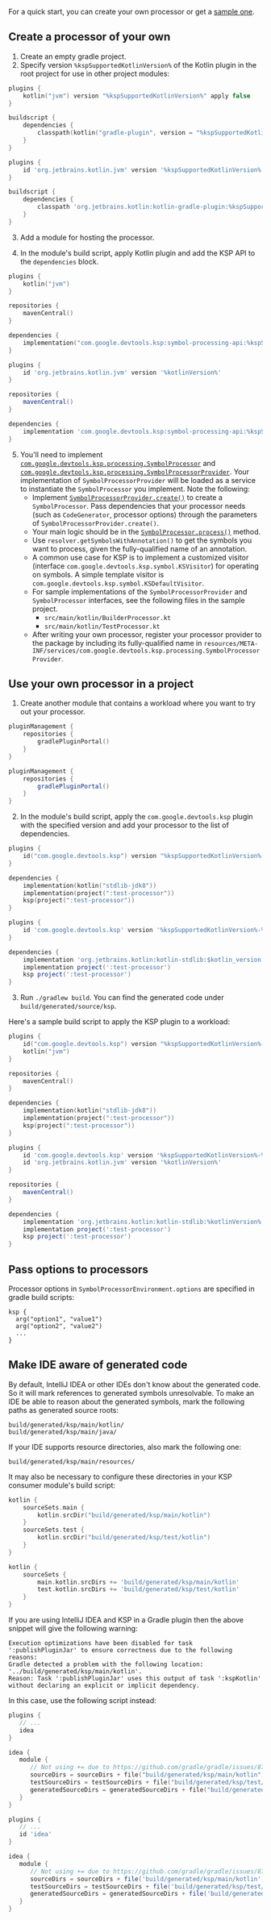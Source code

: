 [//]: # (title: KSP quickstart)

For a quick start, you can create your own processor or get a [sample one](https://github.com/google/ksp/tree/main/examples/playground).

## Create a processor of your own

1. Create an empty gradle project.
2. Specify version `%kspSupportedKotlinVersion%` of the Kotlin plugin in the root project for use in other project modules:

<tabs group="build-script">
<tab title="Kotlin" group-key="kotlin">

```kotlin
plugins {
    kotlin("jvm") version "%kspSupportedKotlinVersion%" apply false
}

buildscript {
    dependencies {
        classpath(kotlin("gradle-plugin", version = "%kspSupportedKotlinVersion%"))
    }
}
 ```

</tab>
<tab title="Groovy" group-key="groovy">

```groovy
plugins {
    id 'org.jetbrains.kotlin.jvm' version '%kspSupportedKotlinVersion%' apply false
}

buildscript {
    dependencies {
        classpath 'org.jetbrains.kotlin:kotlin-gradle-plugin:%kspSupportedKotlinVersion%'
    }
}
```

</tab>
</tabs>

3. Add a module for hosting the processor.

4. In the module's build script, apply Kotlin plugin and add the KSP API to the `dependencies` block.

<tabs group="build-script">
<tab title="Kotlin" group-key="kotlin">

```kotlin
plugins {
    kotlin("jvm")
}

repositories {
    mavenCentral()
}

dependencies {
    implementation("com.google.devtools.ksp:symbol-processing-api:%kspSupportedKotlinVersion%-%kspVersion%")
}
```

</tab>
<tab title="Groovy" group-key="groovy">

```groovy
plugins {
    id 'org.jetbrains.kotlin.jvm' version '%kotlinVersion%'
}

repositories {
    mavenCentral()
}

dependencies {
    implementation 'com.google.devtools.ksp:symbol-processing-api:%kspSupportedKotlinVersion%-%kspVersion%'
}
```

</tab>
</tabs>

5. You'll need to implement [`com.google.devtools.ksp.processing.SymbolProcessor`](https://github.com/google/ksp/tree/main/api/src/main/kotlin/com/google/devtools/ksp/processing/SymbolProcessor.kt)
   and [`com.google.devtools.ksp.processing.SymbolProcessorProvider`](https://github.com/google/ksp/tree/main/api/src/main/kotlin/com/google/devtools/ksp/processing/SymbolProcessorProvider.kt).
   Your implementation of `SymbolProcessorProvider` will be loaded as a service to instantiate the `SymbolProcessor` you implement.
   Note the following:
    * Implement [`SymbolProcessorProvider.create()`](https://github.com/google/ksp/blob/master/api/src/main/kotlin/com/google/devtools/ksp/processing/SymbolProcessorProvider.kt)
      to create a `SymbolProcessor`. Pass dependencies that your processor needs (such as `CodeGenerator`, processor options)
      through the parameters of `SymbolProcessorProvider.create()`.
    * Your main logic should be in the [`SymbolProcessor.process()`](https://github.com/google/ksp/blob/master/api/src/main/kotlin/com/google/devtools/ksp/processing/SymbolProcessor.kt) method.
    * Use `resolver.getSymbolsWithAnnotation()` to get the symbols you want to process, given the fully-qualified name of
      an annotation.
    * A common use case for KSP is to implement a customized visitor (interface `com.google.devtools.ksp.symbol.KSVisitor`)
      for operating on symbols. A simple template visitor is `com.google.devtools.ksp.symbol.KSDefaultVisitor`.
    * For sample implementations of the `SymbolProcessorProvider` and `SymbolProcessor` interfaces, see the following files
      in the sample project.
        * `src/main/kotlin/BuilderProcessor.kt`
        * `src/main/kotlin/TestProcessor.kt`
    * After writing your own processor, register your processor provider to the package by including its fully-qualified
      name in `resources/META-INF/services/com.google.devtools.ksp.processing.SymbolProcessorProvider`.

## Use your own processor in a project

1. Create another module that contains a workload where you want to try out your processor.

<tabs group="build-script">
<tab title="Kotlin" group-key="kotlin">

```kotlin
pluginManagement { 
    repositories { 
        gradlePluginPortal()
    }
}
```

</tab>
<tab title="Groovy" group-key="groovy">

```groovy
pluginManagement {
    repositories {
        gradlePluginPortal()
    }
}
 ```

</tab>
</tabs>

2. In the module's build script, apply the `com.google.devtools.ksp` plugin with the specified version and
   add your processor to the list of dependencies.

<tabs group="build-script">
<tab title="Kotlin" group-key="kotlin">

```kotlin
plugins {
    id("com.google.devtools.ksp") version "%kspSupportedKotlinVersion%-%kspVersion%"
}

dependencies {
    implementation(kotlin("stdlib-jdk8"))
    implementation(project(":test-processor"))
    ksp(project(":test-processor"))
}
```

</tab>
<tab title="Groovy" group-key="groovy">

```groovy
plugins {
    id 'com.google.devtools.ksp' version '%kspSupportedKotlinVersion%-%kspVersion%'
}

dependencies {
    implementation 'org.jetbrains.kotlin:kotlin-stdlib:$kotlin_version'
    implementation project(':test-processor')
    ksp project(':test-processor')
}
```

</tab>
</tabs>

3. Run `./gradlew build`. You can find the generated code under
   `build/generated/source/ksp`.

Here's a sample build script to apply the KSP plugin to a workload:

<tabs group="build-script">
<tab title="Kotlin" group-key="kotlin">

```kotlin
plugins {
    id("com.google.devtools.ksp") version "%kspSupportedKotlinVersion%-%kspVersion%"
    kotlin("jvm") 
}

repositories {
    mavenCentral()
}

dependencies {
    implementation(kotlin("stdlib-jdk8"))
    implementation(project(":test-processor"))
    ksp(project(":test-processor"))
}
```

</tab>
<tab title="Groovy" group-key="groovy">

```groovy
plugins {
    id 'com.google.devtools.ksp' version '%kspSupportedKotlinVersion%-%kspVersion%'
    id 'org.jetbrains.kotlin.jvm' version '%kotlinVersion%'
}

repositories {
    mavenCentral()
}

dependencies {
    implementation 'org.jetbrains.kotlin:kotlin-stdlib:%kotlinVersion%'
    implementation project(':test-processor')
    ksp project(':test-processor')
}
```

</tab>
</tabs>

## Pass options to processors

Processor options in `SymbolProcessorEnvironment.options` are specified in gradle build scripts:

```none
ksp {
  arg("option1", "value1")
  arg("option2", "value2")
  ...
}
```

## Make IDE aware of generated code

By default, IntelliJ IDEA or other IDEs don't know about the generated code. So it will mark references to generated
symbols unresolvable. To make an IDE be able to reason about the generated symbols, mark the
following paths as generated source roots:

```text
build/generated/ksp/main/kotlin/
build/generated/ksp/main/java/
```

If your IDE supports resource directories, also mark the following one:

```text
build/generated/ksp/main/resources/
```

It may also be necessary to configure these directories in your KSP consumer module's build script:

<tabs group="build-script">
<tab title="Kotlin" group-key="kotlin">

```kotlin
kotlin {
    sourceSets.main {
        kotlin.srcDir("build/generated/ksp/main/kotlin")
    }
    sourceSets.test {
        kotlin.srcDir("build/generated/ksp/test/kotlin")
    }
}
```

</tab>
<tab title="Groovy" group-key="groovy">

```groovy
kotlin {
    sourceSets {
        main.kotlin.srcDirs += 'build/generated/ksp/main/kotlin'
        test.kotlin.srcDirs += 'build/generated/ksp/test/kotlin'
    }
}
```

</tab>
</tabs>

If you are using IntelliJ IDEA and KSP in a Gradle plugin then the above snippet will give the following warning:
```text
Execution optimizations have been disabled for task ':publishPluginJar' to ensure correctness due to the following reasons:
Gradle detected a problem with the following location: '../build/generated/ksp/main/kotlin'. 
Reason: Task ':publishPluginJar' uses this output of task ':kspKotlin' without declaring an explicit or implicit dependency.
```

In this case, use the following script instead:

<tabs group="build-script">
<tab title="Kotlin" group-key="kotlin">

```kotlin
plugins {
   // ...
   idea
}

idea {
   module {
      // Not using += due to https://github.com/gradle/gradle/issues/8749
      sourceDirs = sourceDirs + file("build/generated/ksp/main/kotlin") // or tasks["kspKotlin"].destination
      testSourceDirs = testSourceDirs + file("build/generated/ksp/test/kotlin")
      generatedSourceDirs = generatedSourceDirs + file("build/generated/ksp/main/kotlin") + file("build/generated/ksp/test/kotlin")
   }
}
```

</tab>
<tab title="Groovy" group-key="groovy">

```groovy
plugins {
   // ...
   id 'idea'
}

idea {
   module {
      // Not using += due to https://github.com/gradle/gradle/issues/8749
      sourceDirs = sourceDirs + file('build/generated/ksp/main/kotlin') // or tasks["kspKotlin"].destination
      testSourceDirs = testSourceDirs + file('build/generated/ksp/test/kotlin')
      generatedSourceDirs = generatedSourceDirs + file('build/generated/ksp/main/kotlin') + file('build/generated/ksp/test/kotlin')
   }
}
```

</tab>
</tabs>